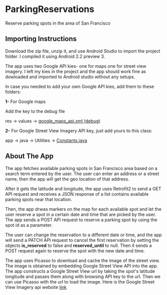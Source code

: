 # ParkingReservations
Reserve parking spots in the area of San Francisco


## Importing Instructions

Download the zip file, unzip it, and use Android Studio to import the project folder. I compiled it using Android 2.2 preview 3.

The app uses two Google API kies- one for maps one for street view imagery. I left my kies in the project
and the app should work fine as dowloaded and imported to Android studio without any setups. 

In case you needed to add your own Google API kies, add them to these folders:

**1-** For Google maps

Add the key to the debug file 

res -> values -> [google_maps_api.xml (debug)](https://github.com/appfactoryCo/ParkingReservations/blob/master/app/src/debug/res/values/google_maps_api.xml) 
 
 
 **2-** For Google Street View Imagery API key, just add yours to this class:
 
 app -> java -> Utilities -> [Constants.java](https://github.com/appfactoryCo/ParkingReservations/blob/master/app/src/main/java/com/ridecell/app/ridecell/Utilities/Constants.java)
 
 
## About The App
 
 The app fetches available parking spots in San Francisco area based on a search term entered by the user. The user can enter
 an address or a street name, then the app will get the geo location of that address.
 
 After it gets the latitude and longitude, the app uses Retrofit2 to send a GET API request and receives a JSON response
 of a list contains available parking spots near that location. 
 
 Then, the app drwas markers on the map for each available spot and let the user reserve a spot in a certain date and time 
 that are picked by the user. The app sends a POST API request to reserve a parking spot by using the spot id as a parameter.
 
 The user can change the reservation to a different date or time, and the app will send a PATCH API request to cancel the first
 reservation by setting the objects **is_reserved** to false and **reserved_until** to null. Then it sends a POST request 
 again to reserve the spot with the new date and time. 
 
 The app uses Picasso to download and cache the image of the street view. The image is obtained by embedding Google Street
 View API into the app. The app constructs a Google Street View url by taking the spot's latitude longitude and passes
 them along with browsing API key to the url. Then we can use Picasso with the url to load the image.
 Here is the Google Street View Imagery api website [link](https://developers.google.com/maps/documentation/streetview/)
 
